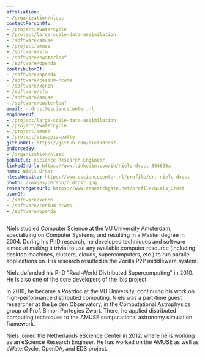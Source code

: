```yaml
---
affiliation:
- /organization/nlesc
contactPersonOf:
- /project/ewatercycle
- /project/large-scale-data-assimilation
- /software/amuse
- /project/amuse
- /software/sfm
- /software/ewaterleaf
- /software/openda
contributorOf:
- /software/openda
- /software/cesium-ncwms
- /software/xenon
- /software/sfm
- /software/amuse
- /software/ewaterleaf
email: n.drost@esciencecenter.nl
engineerOf:
- /project/large-scale-data-assimilation
- /project/ewatercycle
- /project/amuse
- /project/viaappia-patty
githubUrl: https://github.com/nielsdrost
endorsedBy:
- /organization/nlesc
jobTitle: eScience Research Engineer
linkedInUrl: https://www.linkedin.com/in/niels-drost-664698a
name: Niels Drost
nlescWebsite: https://www.esciencecenter.nl/profile/dr.-niels-drost
photo: /images/person/n.drost.jpg
researchgateUrl: https://www.researchgate.net/profile/Niels_Drost
userOf:
- /software/xenon
- /software/cesium-ncwms
- /software/openda
---
```

Niels studied Computer Science at the VU University Amsterdam, specializing on Computer Systems, and resulting in a Master degree in 2004. During his PhD research, he developed techniques and software aimed at making it trivial to use any available computer resource (including desktop machines, clusters, clouds, supercomputers, etc.) to run parallel applications on. His research resulted in the Zorilla P2P middleware system.

Niels defended his PhD "Real-World Distributed Supercomputing" in 2010. He is also one of the core developers of the Ibis project.

In 2010, he became a Postdoc at the VU University, continuing his work on high-performance distributed computing. Niels was a part-time guest researcher at the Leiden Observatory, in the Computational Astrophysics group of Prof. Simon Portegies Zwart. There, he applied distributed computing techniques to the AMUSE computational astronomy simulation framework.

Niels joined the Netherlands eScience Center in 2012, where he is working as an eScience Research Engineer. He has worked on the AMUSE as well as eWaterCycle, OpenDA, and EDS project.
